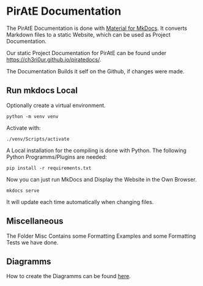 # PirAtE Documentation

The PirAtE Documentation is done with [Material for MkDocs](https://squidfunk.github.io/mkdocs-material/). It converts Markdown files to a static Website, which can be used as Project Documentation.

Our static Project Documentation for PirAtE can be found under https://ch3ri0ur.github.io/piratedocs/.

The Documentation Builds it self on the Github, if changes were made.


## Run mkdocs Local

Optionally create a virtual environment.

    python -m venv venv

Activate with:

    ./venv/Scripts/activate

A Local installation for the compiling is done with Python. The following Python Programms/Plugins are needed:

    pip install -r requirements.txt

Now you can just run MkDocs and Display the Website in the Own Browser.

    mkdocs serve

It will update each time automatically when changing files.

## Miscellaneous

The Folder Misc Contains some Formatting Examples and some Formatting Tests we have done.

## Diagramms

How to create the Diagramms can be found [here](createDiagram/readme.md).
